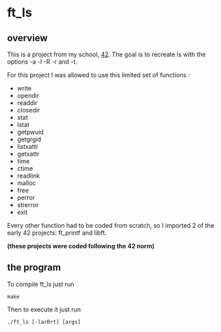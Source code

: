 # ft_ls

## overview

This is a project from my school, [42](https://42.fr/en/homepage/). The goal is to recreate ls with the options -a -l -R -r and -t.

For this project I was allowed to use this limited set of functions :
- write
- opendir
- readdir
- closedir
- stat
- lstat
- getpwuid
- getgrgid
- listxattr
- getxattr
- time
- ctime
- readlink
- malloc
- free
- perror
- strerror
- exit

Every other function had to be coded from scratch, so I imported 2 of the early 42 projects: ft_printf and libft.

**(these projects were coded following the 42 norm)**

## the program

To compile ft_ls just run

`make`

Then to execute it just run

`./ft_ls [-larRrt] [args]`